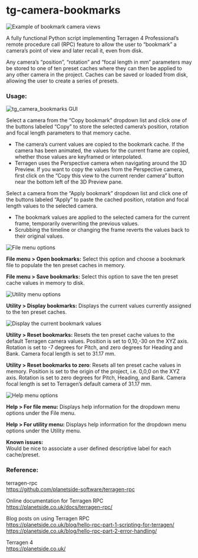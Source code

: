 # tg-camera-bookmarks

![Example of bookmark camera views](images/tg_camera_bookmarks_composition.jpg)

A fully functional Python script implementing Terragen 4 Professional’s remote procedure call (RPC) feature to allow the user to “bookmark” a camera’s point of view and later recall it, even from disk. 

Any camera’s “position”, “rotation” and “focal length in mm” parameters may be stored to one of ten preset caches where they can then be applied to any other camera in the project.  Caches can be saved or loaded from disk, allowing the user to create a series of presets.
### Usage:

![tg_camera_bookmarks GUI](images/tg_camera_bookmark_gui.jpg)

Select a camera from the “Copy bookmark” dropdown list and click one of the buttons labeled “Copy” to store the selected camera’s position, rotation and focal length parameters to that memory cache.
* The camera’s current values are copied to the bookmark cache. If the camera has been animated, the values for the current frame are copied, whether those values are keyframed or interpolated.
* Terragen uses the Perspective camera when navigating around the 3D Preview.  If you want to copy the values from the Perspective camera, first click on the “Copy this view to the current render camera” button near the bottom left of the 3D Preview pane.

Select a camera from the “Apply bookmark” dropdown list and click one of the buttons labeled “Apply” to paste the cached position, rotation and focal length values to the selected camera.
* The bookmark values are applied to the selected camera for the current frame, temporarily overwriting the previous values.  
* Scrubbing the timeline or changing the frame reverts the values back to their original values.

![File menu options](/images/tg_camera_bookmark_file_menu.jpg)

**File menu > Open bookmarks:** Select this option and choose a bookmark file to populate the ten preset caches in memory.

**File menu > Save bookmarks:** Select this option to save the ten preset cache values in memory to disk.

![Utility menu options](/images/tg_camera_bookmark_utility_menu.jpg)

**Utility > Display bookmarks:** Displays the current values currently assigned to the ten preset caches.

![Display the current bookmark values](/images/tg_camera_bookmark_Display_Bookmarks.jpg)

**Utility > Reset bookmarks:** Resets the ten preset cache values to the default Terragen camera values.  Position is set to 0,10,-30 on the XYZ axis.  Rotation is set to -7 degrees for Pitch, and zero degrees for Heading and Bank.  Camera focal length is set to 31.17 mm.

**Utility > Reset  bookmarks to zero**: Resets all ten preset cache values in memory.  Position is set to the origin of the project, i.e. 0,0,0 on the XYZ axis.  Rotation is set to zero degrees for Pitch, Heading, and Bank.   Camera focal length is set to Terragen’s default camera of 31.17 mm.

![Help menu options](/images/tg_camera_bookmark_help_menu.jpg)

**Help > For file menu:** Displays help information for the dropdown menu options under the File menu.
 
**Help > For utility menu:**  Displays help information for the dropdown menu options under the Utility menu.


**Known issues:** <br>
Would be nice to associate a user defined descriptive label for each cache/preset.

### Reference: <br>
terragen-rpc <br>
https://github.com/planetside-software/terragen-rpc

Online documentation for Terragen RPC <br>
https://planetside.co.uk/docs/terragen-rpc/

Blog posts on using Terragen RPC <br>
https://planetside.co.uk/blog/hello-rpc-part-1-scripting-for-terragen/ <br>
https://planetside.co.uk/blog/hello-rpc-part-2-error-handling/

Terragen 4 <br>
https://planetside.co.uk/
